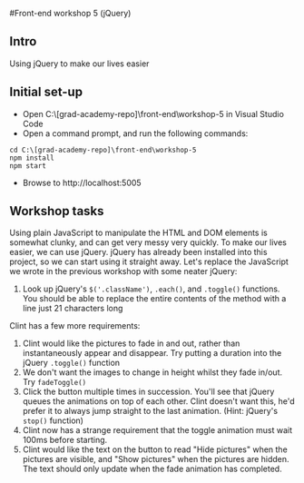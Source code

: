 #Front-end workshop 5 (jQuery)
## Intro
Using jQuery to make our lives easier
## Initial set-up
* Open C:\\[grad-academy-repo]\front-end\workshop-5 in Visual Studio Code  
* Open a command prompt, and run the following commands:
```
cd C:\[grad-academy-repo]\front-end\workshop-5
npm install
npm start
```
* Browse to http://localhost:5005

## Workshop tasks
Using plain JavaScript to manipulate the HTML and DOM elements is somewhat clunky, and can get very messy very quickly. To make our lives easier, we can use jQuery. jQuery has already been installed into this project, so we can start using it straight away. Let's replace the JavaScript we wrote in the previous workshop with some neater jQuery:

1. Look up jQuery's `$('.className')`, `.each()`, and `.toggle()` functions. You should be able to replace the entire contents of the method with a line just 21 characters long

Clint has a few more requirements:

1. Clint would like the pictures to fade in and out, rather than instantaneously appear and disappear. Try putting a duration into the jQuery `.toggle()` function
2. We don't want the images to change in height whilst they fade in/out. Try `fadeToggle()`
3. Click the button multiple times in succession. You'll see that jQuery queues the animations on top of each other. Clint doesn't want this, he'd prefer it to always jump straight to the last animation. (Hint: jQuery's `stop()` function)
4. Clint now has a strange requirement that the toggle animation must wait 100ms before starting.
5. Clint would like the text on the button to read "Hide pictures" when the pictures are visible, and "Show pictures" when the pictures are hidden. The text should only update when the fade animation has completed.